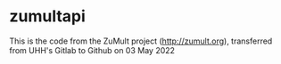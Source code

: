 # zumultapi

This is the code from the ZuMult project (http://zumult.org), transferred from UHH's Gitlab to Github on 03 May 2022
